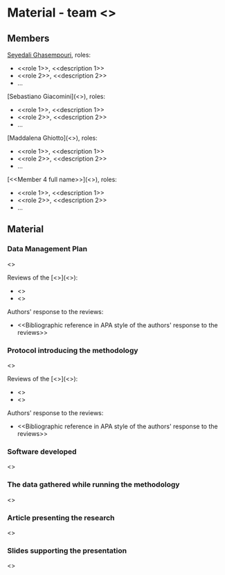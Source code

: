 # Material - team <<name of the team>>

## Members
[Seyedali Ghasempouri](https://github.com/ghasempouri1984), roles:
* <<role 1>>, <<description 1>>
* <<role 2>>, <<description 2>>
* ...

[Sebastiano Giacomini](<<GitHub account URL>>), roles:
* <<role 1>>, <<description 1>>
* <<role 2>>, <<description 2>>
* ...

[Maddalena Ghiotto](<<GitHub account URL>>), roles:
* <<role 1>>, <<description 1>>
* <<role 2>>, <<description 2>>
* ...

[<<Member 4 full name>>](<<GitHub account URL>>), roles:
* <<role 1>>, <<description 1>>
* <<role 2>>, <<description 2>>
* ...


## Material

### Data Management Plan
<<Bibliographic reference in APA style of the last version>>

Reviews of the [<<initial version of the DMP>>](<<DOI URL of the initial version of the DMP>>):
* <<Bibliographic reference in APA style of the first review>>
* <<Bibliographic reference in APA style of the second review>>

Authors' response to the reviews:
* <<Bibliographic reference in APA style of the authors' response to the reviews>>


### Protocol introducing the methodology
<<Bibliographic reference in APA style of the last version>>

Reviews of the [<<initial version of the protocol>>](<<DOI URL of the initial version of the protocol>>):
* <<Bibliographic reference in APA style of the first review>>
* <<Bibliographic reference in APA style of the second review>>

Authors' response to the reviews:
* <<Bibliographic reference in APA style of the authors' response to the reviews>>


### Software developed
<<Bibliographic reference in APA style of the last version>>


### The data gathered while running the methodology
<<Bibliographic reference in APA style of the last version>>


### Article presenting the research
<<Bibliographic reference in APA style of the last version>>


### Slides supporting the presentation
<<Bibliographic reference in APA style of the last version>>
